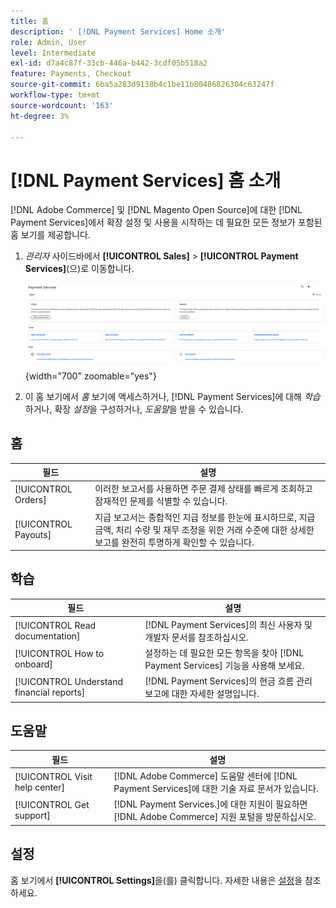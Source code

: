 ```yaml
---
title: 홈
description: ' [!DNL Payment Services] Home 소개'
role: Admin, User
level: Intermediate
exl-id: d7a4c87f-33cb-446a-b442-3cdf05b518a2
feature: Payments, Checkout
source-git-commit: 6ba5a283d9138b4c1be11b80486826304c63247f
workflow-type: tm+mt
source-wordcount: '163'
ht-degree: 3%

---
```


# [!DNL Payment Services] 홈 소개

[!DNL Adobe Commerce] 및 [!DNL Magento Open Source]에 대한 [!DNL Payment Services]에서 확장 설정 및 사용을 시작하는 데 필요한 모든 정보가 포함된 홈 보기를 제공합니다.

1. _관리자_ 사이드바에서 **[!UICONTROL Sales]** > **[!UICONTROL Payment Services]**(으)로 이동합니다.

   ![홈 보기](assets/home-view.png){width="700" zoomable="yes"}

1. 이 홈 보기에서 _홈_ 보기에 액세스하거나, [!DNL Payment Services]에 대해 _학습_&#x200B;하거나, 확장 _설정_&#x200B;을 구성하거나, _도움말_&#x200B;을 받을 수 있습니다.

## 홈

| 필드 | 설명 |
|---|---|
| [!UICONTROL Orders] | 이러한 보고서를 사용하면 주문 결제 상태를 빠르게 조회하고 잠재적인 문제를 식별할 수 있습니다. |
| [!UICONTROL Payouts] | 지급 보고서는 종합적인 지급 정보를 한눈에 표시하므로, 지급 금액, 처리 수량 및 재무 조정을 위한 거래 수준에 대한 상세한 보고를 완전히 투명하게 확인할 수 있습니다. |

## 학습

| 필드 | 설명 |
|---|---|
| [!UICONTROL Read documentation] | [!DNL Payment Services]의 최신 사용자 및 개발자 문서를 참조하십시오. |
| [!UICONTROL How to onboard] | 설정하는 데 필요한 모든 항목을 찾아 [!DNL Payment Services] 기능을 사용해 보세요. |
| [!UICONTROL Understand financial reports] | [!DNL Payment Services]의 현금 흐름 관리 보고에 대한 자세한 설명입니다. |

## 도움말

| 필드 | 설명 |
|---|---|
| [!UICONTROL Visit help center] | [!DNL Adobe Commerce] 도움말 센터에 [!DNL Payment Services]에 대한 기술 자료 문서가 있습니다. |
| [!UICONTROL Get support] | [!DNL Payment Services.]에 대한 지원이 필요하면 [!DNL Adobe Commerce] 지원 포털을 방문하십시오. |

## 설정

홈 보기에서 **[!UICONTROL Settings]**&#x200B;을(를) 클릭합니다. 자세한 내용은 [설정](settings.md)을 참조하세요.
